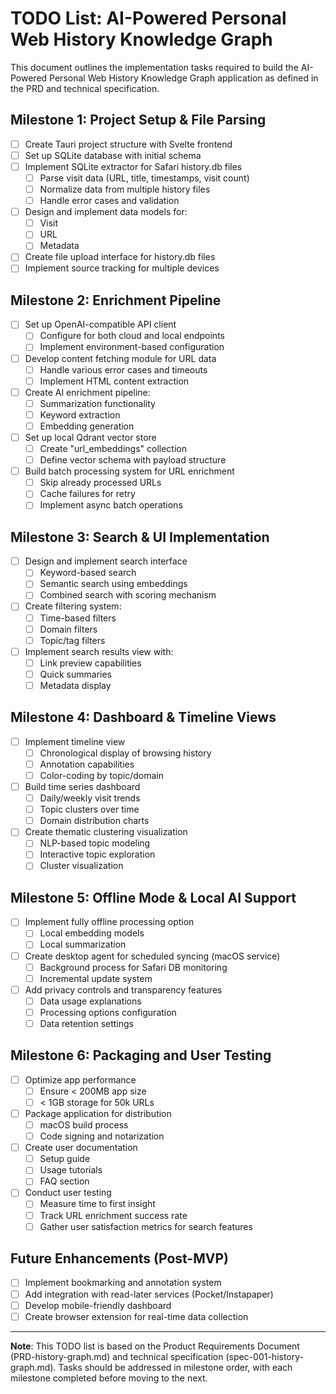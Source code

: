 # TODO List: AI-Powered Personal Web History Knowledge Graph

This document outlines the implementation tasks required to build the AI-Powered Personal Web History Knowledge Graph application as defined in the PRD and technical specification.

## Milestone 1: Project Setup & File Parsing

- [ ] Create Tauri project structure with Svelte frontend
- [ ] Set up SQLite database with initial schema
- [ ] Implement SQLite extractor for Safari history.db files
  - [ ] Parse visit data (URL, title, timestamps, visit count)
  - [ ] Normalize data from multiple history files
  - [ ] Handle error cases and validation
- [ ] Design and implement data models for:
  - [ ] Visit
  - [ ] URL
  - [ ] Metadata
- [ ] Create file upload interface for history.db files
- [ ] Implement source tracking for multiple devices

## Milestone 2: Enrichment Pipeline

- [ ] Set up OpenAI-compatible API client
  - [ ] Configure for both cloud and local endpoints
  - [ ] Implement environment-based configuration
- [ ] Develop content fetching module for URL data
  - [ ] Handle various error cases and timeouts
  - [ ] Implement HTML content extraction
- [ ] Create AI enrichment pipeline:
  - [ ] Summarization functionality
  - [ ] Keyword extraction
  - [ ] Embedding generation
- [ ] Set up local Qdrant vector store
  - [ ] Create "url_embeddings" collection
  - [ ] Define vector schema with payload structure
- [ ] Build batch processing system for URL enrichment
  - [ ] Skip already processed URLs
  - [ ] Cache failures for retry
  - [ ] Implement async batch operations

## Milestone 3: Search & UI Implementation

- [ ] Design and implement search interface
  - [ ] Keyword-based search
  - [ ] Semantic search using embeddings
  - [ ] Combined search with scoring mechanism
- [ ] Create filtering system:
  - [ ] Time-based filters
  - [ ] Domain filters
  - [ ] Topic/tag filters
- [ ] Implement search results view with:
  - [ ] Link preview capabilities
  - [ ] Quick summaries
  - [ ] Metadata display

## Milestone 4: Dashboard & Timeline Views

- [ ] Implement timeline view
  - [ ] Chronological display of browsing history
  - [ ] Annotation capabilities
  - [ ] Color-coding by topic/domain
- [ ] Build time series dashboard
  - [ ] Daily/weekly visit trends
  - [ ] Topic clusters over time
  - [ ] Domain distribution charts
- [ ] Create thematic clustering visualization
  - [ ] NLP-based topic modeling
  - [ ] Interactive topic exploration
  - [ ] Cluster visualization

## Milestone 5: Offline Mode & Local AI Support

- [ ] Implement fully offline processing option
  - [ ] Local embedding models
  - [ ] Local summarization
- [ ] Create desktop agent for scheduled syncing (macOS service)
  - [ ] Background process for Safari DB monitoring
  - [ ] Incremental update system
- [ ] Add privacy controls and transparency features
  - [ ] Data usage explanations
  - [ ] Processing options configuration
  - [ ] Data retention settings

## Milestone 6: Packaging and User Testing

- [ ] Optimize app performance
  - [ ] Ensure < 200MB app size
  - [ ] < 1GB storage for 50k URLs
- [ ] Package application for distribution
  - [ ] macOS build process
  - [ ] Code signing and notarization
- [ ] Create user documentation
  - [ ] Setup guide
  - [ ] Usage tutorials
  - [ ] FAQ section
- [ ] Conduct user testing
  - [ ] Measure time to first insight
  - [ ] Track URL enrichment success rate
  - [ ] Gather user satisfaction metrics for search features

## Future Enhancements (Post-MVP)

- [ ] Implement bookmarking and annotation system
- [ ] Add integration with read-later services (Pocket/Instapaper)
- [ ] Develop mobile-friendly dashboard
- [ ] Create browser extension for real-time data collection

---

**Note**: This TODO list is based on the Product Requirements Document (PRD-history-graph.md) and technical specification (spec-001-history-graph.md). Tasks should be addressed in milestone order, with each milestone completed before moving to the next.
